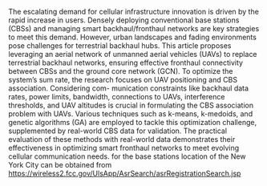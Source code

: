 The escalating demand for cellular infrastructure innovation is driven by
the rapid increase in users. Densely deploying conventional base stations
(CBSs) and managing smart backhaul/fronthaul networks are key strategies
to meet this demand. However, urban landscapes and fading environments
pose challenges for terrestrial backhaul hubs. This article proposes leveraging
an aerial network of unmanned aerial vehicles (UAVs) to replace terrestrial
backhaul networks, ensuring effective fronthaul connectivity between CBSs
and the ground core network (GCN). To optimize the system’s sum rate, the
research focuses on UAV positioning and CBS association. Considering com-
munication constraints like backhaul data rates, power limits, bandwidth,
connections to UAVs, interference thresholds, and UAV altitudes is crucial
in formulating the CBS association problem with UAVs. Various techniques
such as k-means, k-medoids, and genetic algorithms (GA) are employed to
tackle this optimization challenge, supplemented by real-world CBS data for
validation. The practical evaluation of these methods with real-world data
demonstrates their effectiveness in optimizing smart fronthaul networks to
meet evolving cellular communication needs.
for the base stations location of the New York City can be obtained from https://wireless2.fcc.gov/UlsApp/AsrSearch/asrRegistrationSearch.jsp
